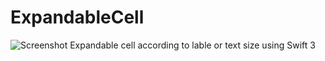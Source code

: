 # ExpandableCell
![Screenshot](ExpandCell.gif)
Expandable cell according to lable or text size using Swift 3

